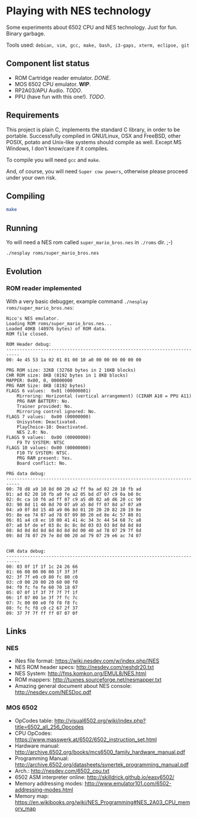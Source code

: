 # Playing with NES technology

Some experiments about 6502 CPU and NES technology. Just for fun. Binary garbage.

Tools used: `debian, vim, gcc, make, bash, i3-gaps, xterm, eclipse, git`

## Component list status

- ROM Cartridge reader emulator. *DONE*.
- MOS 6502 CPU emulator. **WIP**.
- RP2A03/APU Audio. *TODO*.
- PPU (have fun with this one!). *TODO*.

## Requirements

This project is plain C, implements the standard C library, in order to be portable. Successfully compiled in GNU/Linux, OSX and FreeBSD, other POSIX, potato and Unix-like systems should compile as well. Except MS Windows, I don't know/care if it compiles.

To compile you will need `gcc` and `make`.

And, of course, you will need `Super cow powers`, otherwise please proceed under your own risk.

## Compiling

```sh
make
```

## Running

Yo will need a NES rom called `super_mario_bros.nes` in `./roms` dir. ;-)

```sh
./nesplay roms/super_mario_bros.nes
```

## Evolution

### ROM reader implemented

With a very basic debugger, example command `./nesplay roms/super_mario_bros.nes`:

```
Nico's NES emulator.
Loading ROM roms/super_mario_bros.nes...
Loaded 40KB (40976 bytes) of ROM data.
ROM file closed.

ROM Header debug: 
---------------------------------------------------------------------------
00: 4e 45 53 1a 02 01 01 00 10 a0 00 00 00 00 00 00 

PRG ROM size: 32KB (32768 bytes in 2 16KB blocks)
CHR ROM size: 8KB (8192 bytes in 1 8KB blocks)
MAPPER: 0x00, 0, 00000000
PRG RAM Size: 8KB (8192 bytes)
FLAGS 6 values:  0x01 (00000001)
	Mirroring: Horizontal (vertical arrangement) (CIRAM A10 = PPU A11)
	PRG RAM BATTERY: No.
	Trainer provided: No.
	Mirroring control ignored: No.
FLAGS 7 values:  0x00 (00000000)
	Unisystem: Deactivated.
	PlayChoice-10: Deactivated.
	NES 2.0: No.
FLAGS 9 values:  0x00 (00000000)
	F9 TV SYSTEM: NTSC
FLAGS 10 values: 0x00 (00000000)
	F10 TV SYSTEM: NTSC.
	PRG RAM present: Yes.
	Board conflict: No.

PRG data debug: 
---------------------------------------------------------------------------
00: 78 d8 a9 10 8d 00 20 a2 ff 9a ad 02 20 10 fb ad 
01: ad 02 20 10 fb a0 fe a2 05 bd d7 07 c9 0a b0 0c 
02: 0c ca 10 f6 ad ff 07 c9 a5 d0 02 a0 d6 20 cc 90 
03: 90 8d 11 40 8d 70 07 a9 a5 8d ff 07 8d a7 07 a9 
04: a9 0f 8d 15 40 a9 06 8d 01 20 20 20 82 20 19 8e 
05: 8e ee 74 07 ad 78 07 09 80 20 ed 8e 4c 57 80 01 
06: 01 a4 c8 ec 10 00 41 41 4c 34 3c 44 54 68 7c a8 
07: a8 bf de ef 03 8c 8c 8c 8d 03 03 03 8d 8d 8d 8d 
08: 8d 8d 8d 8d 8d 8d 8d 8d 00 40 ad 78 07 29 7f 8d 
09: 8d 78 07 29 7e 8d 00 20 ad 79 07 29 e6 ac 74 07 


CHR data debug: 
---------------------------------------------------------------------------
00: 03 0f 1f 1f 1c 24 26 66 
01: 66 00 00 00 00 1f 3f 3f 
02: 3f 7f e0 c0 80 fc 80 c0 
03: c0 00 20 00 20 60 00 f0 
04: f0 fc fe fe 60 70 18 07 
05: 07 0f 1f 3f 7f 7f 7f 1f 
06: 1f 07 00 1e 3f 7f fc 7c 
07: 7c 00 00 e0 f0 f8 f8 fc 
08: fc fc f8 c0 c2 67 2f 37 
09: 37 7f 7f ff ff 07 07 0f 

```

## Links

### NES

- iNes file format: https://wiki.nesdev.com/w/index.php/INES
- NES ROM header specs: http://nesdev.com/neshdr20.txt
- NES System: http://fms.komkon.org/EMUL8/NES.html
- ROM mappers: http://tuxnes.sourceforge.net/nesmapper.txt
- Amazing general document about NES console: http://nesdev.com/NESDoc.pdf

### MOS 6502

- OpCodes table: http://visual6502.org/wiki/index.php?title=6502_all_256_Opcodes
- CPU OpCodes: https://www.masswerk.at/6502/6502_instruction_set.html
- Hardware manual: http://archive.6502.org/books/mcs6500_family_hardware_manual.pdf
- Programming Manual: http://archive.6502.org/datasheets/synertek_programming_manual.pdf
- Arch.: http://nesdev.com/6502_cpu.txt
- 6502 ASM interpreter online: http://skilldrick.github.io/easy6502/
- Memory addressing modes: http://www.emulator101.com/6502-addressing-modes.html
- Memory map: https://en.wikibooks.org/wiki/NES_Programming#NES_2A03_CPU_memory_map
